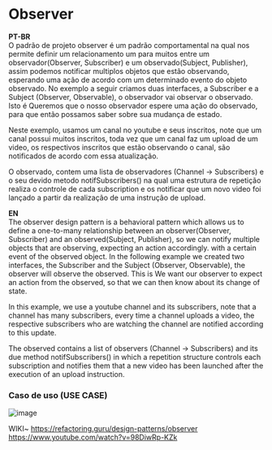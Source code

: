 # Observer

<strong>PT-BR</strong> <br/>
O padrão de projeto observer é um padrão comportamental na qual nos permite definir um relacionamento um para muitos entre um observador(Observer, Subscriber) e um observado(Subject, Publisher), assim podemos notificar multiplos objetos que estão observando, esperando uma ação de acordo com um determinado evento do objeto observado. No exemplo a seguir criamos duas interfaces, a Subscriber e a Subject (Observer, Observable), o observador vai observar o observado. Isto é Queremos que o nosso observador espere uma ação do observado, para que então possamos saber sobre sua mudança de estado.

Neste exemplo, usamos um canal no youtube e seus inscritos, note que um canal possui muitos inscritos, toda vez que um canal faz um upload de um video, os respectivos inscritos que estão observando o canal, são notificados de acordo com essa atualização.

O observado, contem uma lista de observadores (Channel -> Subscribers) e o seu devido metodo notifSubscribers() na qual uma estrutura de repetição realiza o controle de cada subscription e os notificar que um novo video foi lançado a partir da realização de uma instrução de upload.

<strong>EN</strong> <br/>
The observer design pattern is a behavioral pattern which allows us to define a one-to-many relationship between an observer(Observer, Subscriber) and an observed(Subject, Publisher), so we can notify multiple objects that are observing, expecting an action accordingly. with a certain event of the observed object. In the following example we created two interfaces, the Subscriber and the Subject (Observer, Observable), the observer will observe the observed. This is We want our observer to expect an action from the observed, so that we can then know about its change of state.

In this example, we use a youtube channel and its subscribers, note that a channel has many subscribers, every time a channel uploads a video, the respective subscribers who are watching the channel are notified according to this update.

The observed contains a list of observers (Channel -> Subscribers) and its due method notifSubscribers() in which a repetition structure controls each subscription and notifies them that a new video has been launched after the execution of an upload instruction.



### Caso de uso (USE CASE)
![image](https://user-images.githubusercontent.com/50564121/159396382-8f95d717-c362-4608-bf3a-bf4ebfee34ad.png)


WIKI~
https://refactoring.guru/design-patterns/observer
https://www.youtube.com/watch?v=98DiwRp-KZk
